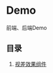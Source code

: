 # Demo
前端、后端Demo

## 目录
1. [视差效果组件](https://bunnybread0119.github.io/Demo/parallaxScroll/index.htm)
